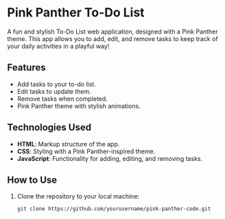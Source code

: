# Pink Panther To-Do List

A fun and stylish To-Do List web application, designed with a Pink Panther theme. This app allows you to add, edit, and remove tasks to keep track of your daily activities in a playful way!

## Features

- Add tasks to your to-do list.
- Edit tasks to update them.
- Remove tasks when completed.
- Pink Panther theme with stylish animations.

## Technologies Used

- **HTML**: Markup structure of the app.
- **CSS**: Styling with a Pink Panther-inspired theme.
- **JavaScript**: Functionality for adding, editing, and removing tasks.

## How to Use

1. Clone the repository to your local machine:
   ```bash
   git clone https://github.com/yourusername/pink-panther-code.git
